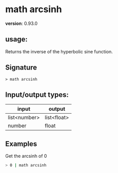 # math arcsinh

**version**: 0.93.0

## **usage**:

Returns the inverse of the hyperbolic sine function.

## Signature

`> math arcsinh `

## Input/output types:

| input          | output        |
| -------------- | ------------- |
| list\<number\> | list\<float\> |
| number         | float         |

## Examples

Get the arcsinh of 0

```bash
> 0 | math arcsinh
```
